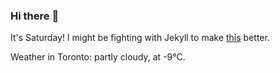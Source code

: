 ### Hi there :wave:

It's Saturday! I might be fighting with Jekyll to make [this](https://swissclubtoronto.ca) better.

Weather in Toronto: partly cloudy, at -9°C.
